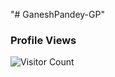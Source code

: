 "# GaneshPandey-GP" 
### Profile Views


![Visitor Count](https://profile-counter.glitch.me/{GaneshPandey-GP}/count.svg)

